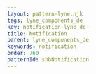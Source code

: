 ```yaml
---
layout: pattern-lyne.njk
tags: lyne_components_de
key: notification-lyne_de
title: Notification
parent: lyne_components_de
keywords: notification
order: 760
patternId: sbbNotification
---
```

